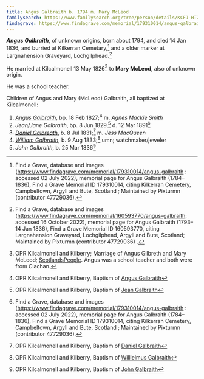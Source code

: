 ```yaml
---
title: Angus Galbraith b. 1794 m. Mary McLeod
familysearch: https://www.familysearch.org/tree/person/details/KCFJ-HT2
findagrave: https://www.findagrave.com/memorial/179310014/angus-galbraith
---
```

***Angus Galbraith***, of unknown origins, born about 1794, and died 14 Jan 1836, and burried at Kilkerran Cemetary,[^burial1] and a older marker at Largnahension Graveyard, Lochgilphead.[^burial2]

He married at Kilcalmonell 13 May 1826[^marriage] to **Mary McLeod**, also of unknown origin.

He was a school teacher.

Children of Angus and Mary (McLeod) Galbraith, all baptized at Kilcalmonell:

1. *[Angus Galbraith](galbraith-angus-1827-smith.md)*, bp. 18 Feb 1827;[^angus-birth] m. *Agnes Mackie Smith*
2. *Jean/Jane Galbraith*, bp. 8 Jun 1829,[^jean-birth] d. 12 Mar 1891[^burial1]
3. *[Daniel Galbreath](galbraith-daniel-1831-mcqueen.md)*, b. 8 Jul 1831;[^daniel-birth] m. *Jess MacQueen*
4. *[William Galbraith](galbraith-william-1833.md)*, b. 9 Aug 1833;[^william-birth] umn; watchmaker/jeweler
5. *John Galbraith*, b. 25 Mar 1836[^john-birth]

[^marriage]: OPR Kilcalmonell and Kilberry; Marriage of Angus Gilbreth and Mary McLeod; [ScotlandsPeople](https://www.scotlandspeople.gov.uk/view-image/nrs_opr_records/8480524?image=219).  Angus was a school teacher and both were from Clachan.

[^burial1]: Find a Grave, database and images (https://www.findagrave.com/memorial/179310014/angus-galbraith : accessed 02 July 2022), memorial page for Angus Galbraith (1784–1836), Find a Grave Memorial ID 179310014, citing Kilkerran Cemetery, Campbeltown, Argyll and Bute, Scotland ; Maintained by Pixturmn (contributor 47729036).

[^burial2]: Find a Grave, database and images (https://www.findagrave.com/memorial/160593770/angus-galbraith: accessed 16 October 2022), memorial page for Angus Galbraith (1793–14 Jan 1836), Find a Grave Memorial ID 160593770, citing Largnahension Graveyard, Lochgilphead, Argyll and Bute, Scotland; Maintained by Pixturmn (contributor 47729036) .

[^angus-birth]: OPR Kilcalmonell and Kilberry, Baptism of [Angus Galbraith](/sources/opr-kilcalmonell-kilberry-births.md#1827-02-18-angus-galbraith)

[^jean-birth]: OPR Kilcalmonell and Kilberry, Baptism of [Jean Galbraith](/sources/opr-kilcalmonell-kilberry-births.md#1829-06-08-jean-galbraith)

[^daniel-birth]: OPR Kilcalmonell and Kilberry, Baptism of [Daniel Galbraith](/sources/opr-kilcalmonell-kilberry-births.md#1831-07-08-daniel-galbraith)

[^william-birth]: OPR Kilcalmonell and Kilberry, Baptism of [Willielmus Galbraith](/sources/opr-kilcalmonell-kilberry-births.md#1833-08-09-willielmus-galbraith)

[^john-birth]: OPR Kilcalmonell and Kilberry, Baptism of [John Galbraith](/sources/opr-kilcalmonell-kilberry-births.md#1836-03-25-john-galbraith)

